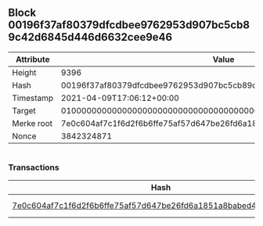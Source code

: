 ## Block 00196f37af80379dfcdbee9762953d907bc5cb89c42d6845d446d6632cee9e46

Attribute | Value
--- | ---
Height | 9396
Hash | 00196f37af80379dfcdbee9762953d907bc5cb89c42d6845d446d6632cee9e46
Timestamp | 2021-04-09T17:06:12+00:00
Target | 0100000000000000000000000000000000000000000000000000000000000000
Merke root | 7e0c604af7c1f6d2f6b6ffe75af57d647be26fd6a1851a8babed46d92bbb54ac
Nonce | 3842324871

```

```

### Transactions

Hash | Amount
--- | ---
[7e0c604af7c1f6d2f6b6ffe75af57d647be26fd6a1851a8babed46d92bbb54ac](7e0c604af7c1f6d2f6b6ffe75af57d647be26fd6a1851a8babed46d92bbb54ac.md) | 10.00000000 SKEPTI 

